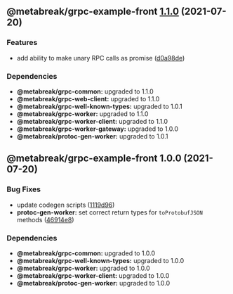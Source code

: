 ## @metabreak/grpc-example-front [1.1.0](https://github.com/metabreak/grpc-lib/compare/@metabreak/grpc-example-front@1.0.0...@metabreak/grpc-example-front@1.1.0) (2021-07-20)

### Features

- add ability to make unary RPC calls as promise ([d0a98de](https://github.com/metabreak/grpc-lib/commit/d0a98de22376fef37071f875a657979dcef7ffc9))

### Dependencies

- **@metabreak/grpc-common:** upgraded to 1.1.0
- **@metabreak/grpc-web-client:** upgraded to 1.1.0
- **@metabreak/grpc-well-known-types:** upgraded to 1.0.1
- **@metabreak/grpc-worker:** upgraded to 1.1.0
- **@metabreak/grpc-worker-client:** upgraded to 1.1.0
- **@metabreak/grpc-worker-gateway:** upgraded to 1.0.0
- **@metabreak/protoc-gen-worker:** upgraded to 1.0.1

## @metabreak/grpc-example-front 1.0.0 (2021-07-20)

### Bug Fixes

- update codegen scripts ([1119d96](https://github.com/metabreak/grpc-lib/commit/1119d965023a7ea1ce474a85ab5858564c02bceb))
- **protoc-gen-worker:** set correct return types for `toProtobufJSON` methods ([46914e8](https://github.com/metabreak/grpc-lib/commit/46914e8465a55f7c9810f17736a99558f93dc4c1))

### Dependencies

- **@metabreak/grpc-common:** upgraded to 1.0.0
- **@metabreak/grpc-well-known-types:** upgraded to 1.0.0
- **@metabreak/grpc-worker:** upgraded to 1.0.0
- **@metabreak/grpc-worker-client:** upgraded to 1.0.0
- **@metabreak/protoc-gen-worker:** upgraded to 1.0.0
